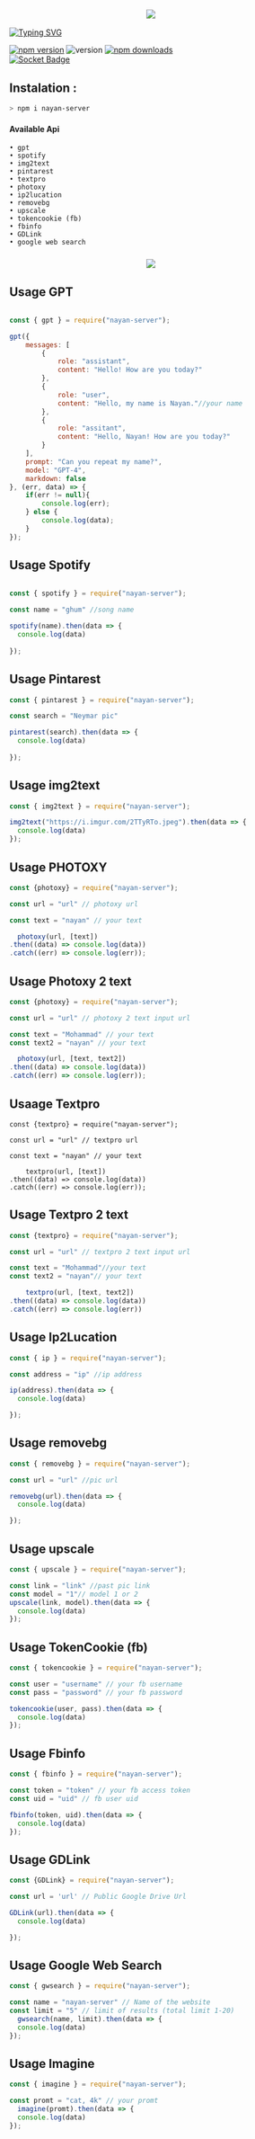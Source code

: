 
<h3 align="center">
  
  <p align="center"><img src="https://img.shields.io/badge/WLCM%20TO -NAYAN SERVER-green?colorA=%23ff0000&colorB=%23017e40&style=flat-square">  
  
</h3>

[![Typing SVG](https://readme-typing-svg.herokuapp.com?font=Neuton&size=25&color=30FF40&background=000000&center=true&vCenter=true&width=360&height=60&lines=Hello+World%2C+I'm+Mr-NAYAN+Here+🤙;𝙸𝚃'𝚜+𝙽𝙾𝚃+𝙰+𝙹𝚄𝚂𝚃+𝙽𝙰𝙼𝙴+𝙱𝚁𝙾+🥱;𝙸𝚃'𝚜+𝙰+𝙱𝚁𝙰𝙽𝙳+🔥;Respect+Mr.NAYAN+🥀;Thanks+My+All+Friend+🤙+🥰)](https://git.io/typing-svg)


<a href="https://www.npmjs.com/package/nayan-server"><img alt="npm version" src="https://img.shields.io/npm/v/nayan-server.svg?style=flat-square"></a>
<img alt="version" src="https://img.shields.io/github/package-json/v/MOHAMMAD-NAYAN/nayan-server?label=github&style=flat-square">
<a href="https://www.npmjs.com/package/nayan-server"><img src="https://img.shields.io/npm/dm/nayan-server.svg?style=flat-square" alt="npm downloads"></a><br>
[![Socket Badge](https://socket.dev/api/badge/npm/package/nayan-server)](https://socket.dev/npm/package/nayan-server)

## Instalation :
```bash
> npm i nayan-server
```

#### Available Api

```
• gpt
• spotify
• img2text
• pintarest
• textpro
• photoxy
• ip2lucation
• removebg
• upscale
• tokencookie (fb)
• fbinfo
• GDLink
• google web search
```

<h3 align="center">
  
  <p align="center"><img src="https://img.shields.io/badge/MORE%20 -API COMING SOON-green?colorA=%23ff0000&colorB=%23017e40&style=flat-square">  
  
</h3>


## Usage GPT

```javascript

const { gpt } = require("nayan-server");

gpt({
    messages: [
        {
            role: "assistant",
            content: "Hello! How are you today?"
        },
        {
            role: "user",
            content: "Hello, my name is Nayan."//your name
        },
        {
            role: "assitant",
            content: "Hello, Nayan! How are you today?"
        }
    ],
    prompt: "Can you repeat my name?",
    model: "GPT-4",
    markdown: false
}, (err, data) => {
    if(err != null){
        console.log(err);
    } else {
        console.log(data);
    }
});
```

## Usage Spotify

```javascript

const { spotify } = require("nayan-server");

const name = "ghum" //song name

spotify(name).then(data => {
  console.log(data)
 
});
```


## Usage Pintarest
```javascript
const { pintarest } = require("nayan-server");

const search = "Neymar pic"

pintarest(search).then(data => {
  console.log(data)
 
});
```


## Usage img2text
```javascript
const { img2text } = require("nayan-server");

img2text("https://i.imgur.com/2TTyRTo.jpeg").then(data => {
  console.log(data)
});
```
## Usage PHOTOXY
```js
const {photoxy} = require("nayan-server");

const url = "url" // photoxy url

const text = "nayan" // your text

  photoxy(url, [text])
.then((data) => console.log(data))
.catch((err) => console.log(err));
```
## Usage Photoxy 2 text 
```js
const {photoxy} = require("nayan-server");

const url = "url" // photoxy 2 text input url

const text = "Mohammad" // your text
const text2 = "nayan" // your text

  photoxy(url, [text, text2])
.then((data) => console.log(data))
.catch((err) => console.log(err));
```
## Usaage Textpro
```JS
const {textpro} = require("nayan-server");

const url = "url" // textpro url

const text = "nayan" // your text

    textpro(url, [text])
.then((data) => console.log(data))
.catch((err) => console.log(err));
```
## Usage Textpro 2 text 
```js
const {textpro} = require("nayan-server");

const url = "url" // textpro 2 text input url

const text = "Mohammad"//your text
const text2 = "nayan"// your text

    textpro(url, [text, text2])
.then((data) => console.log(data))
.catch((err) => console.log(err))
```
## Usage Ip2Lucation 
```js
const { ip } = require("nayan-server");

const address = "ip" //ip address

ip(address).then(data => {
  console.log(data)

});
```
## Usage removebg 
```js
const { removebg } = require("nayan-server");

const url = "url" //pic url

removebg(url).then(data => {
  console.log(data)

});
```
## Usage upscale 
```js
const { upscale } = require("nayan-server");

const link = "link" //past pic link
const model = "1"// model 1 or 2
upscale(link, model).then(data => {
  console.log(data)
});
```
## Usage TokenCookie (fb)
```js
const { tokencookie } = require("nayan-server");

const user = "username" // your fb username
const pass = "password" // your fb password

tokencookie(user, pass).then(data => {
  console.log(data)
});
```
## Usage Fbinfo 
```js
const { fbinfo } = require("nayan-server");

const token = "token" // your fb access token
const uid = "uid" // fb user uid

fbinfo(token, uid).then(data => {
  console.log(data)
});
```
## Usage GDLink 
```js
const {GDLink} = require("nayan-server");

const url = 'url' // Public Google Drive Url

GDLink(url).then(data => {
  console.log(data)

});
```
## Usage Google Web Search 
```js
const { gwsearch } = require("nayan-server");

const name = "nayan-server" // Name of the website
const limit = "5" // limit of results (total limit 1-20)
  gwsearch(name, limit).then(data => {
  console.log(data)
});
```
## Usage Imagine 
```js
const { imagine } = require("nayan-server");

const promt = "cat, 4k" // your promt
  imagine(promt).then(data => {
  console.log(data)
});
```


